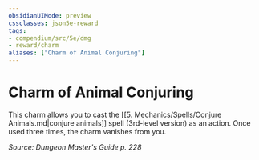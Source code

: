 ```yaml
---
obsidianUIMode: preview
cssclasses: json5e-reward
tags:
- compendium/src/5e/dmg
- reward/charm
aliases: ["Charm of Animal Conjuring"]
---
```

# Charm of Animal Conjuring

This charm allows you to cast the [[5. Mechanics/Spells/Conjure Animals.md\|conjure animals]] spell (3rd-level version) as an action. Once used three times, the charm vanishes from you.

*Source: Dungeon Master's Guide p. 228*